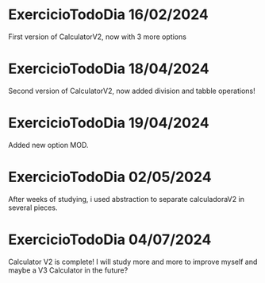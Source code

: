 # ExercicioTodoDia 16/02/2024
First version of CalculatorV2, now with 3 more options

# ExercicioTodoDia 18/04/2024
Second version of CalculatorV2, now added division and tabble operations!

# ExercicioTodoDia 19/04/2024
Added new option MOD.

# ExercicioTodoDia 02/05/2024
After weeks of studying, i used abstraction to separate calculadoraV2 in several pieces.

# ExercicioTodoDia 04/07/2024
Calculator V2 is complete! I will study more and more to improve myself and maybe a V3 Calculator in the future?
